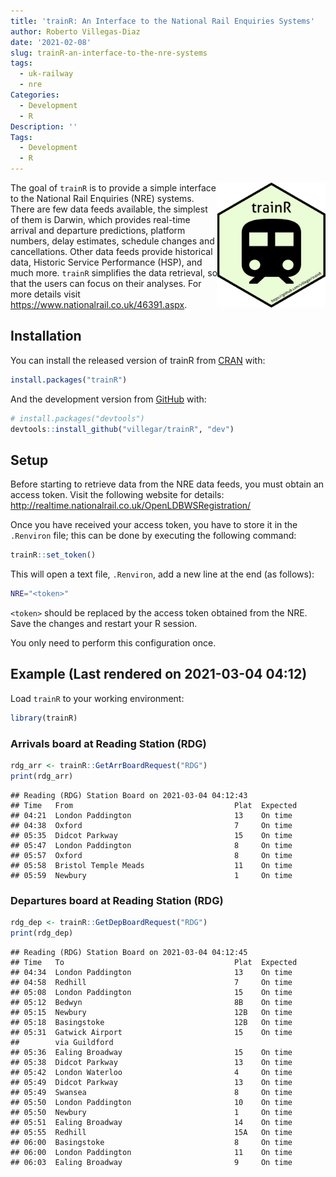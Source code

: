 ```yaml
---
title: 'trainR: An Interface to the National Rail Enquiries Systems'
author: Roberto Villegas-Diaz
date: '2021-02-08'
slug: trainR-an-interface-to-the-nre-systems
tags:
  - uk-railway
  - nre
Categories:
  - Development
  - R
Description: ''
Tags:
  - Development
  - R
---
```


<img src="https://raw.githubusercontent.com/villegar/trainR/main/inst/images/logo.png" alt="logo" align="right" height=200px/>

The goal of `trainR` is to provide a simple interface to the 
National Rail Enquiries (NRE) systems. There are few data feeds 
available, the simplest of them is Darwin, which provides real-time 
arrival and departure predictions, platform numbers, delay estimates, 
schedule changes and cancellations. Other data feeds provide historical 
data, Historic Service Performance (HSP), and much more. `trainR` 
simplifies the data retrieval, so that the users can focus on their 
analyses. For more details visit 
https://www.nationalrail.co.uk/46391.aspx.

## Installation

You can install the released version of trainR from [CRAN](https://CRAN.R-project.org) with:

``` r
install.packages("trainR")
```

And the development version from [GitHub](https://github.com/) with:

``` r
# install.packages("devtools")
devtools::install_github("villegar/trainR", "dev")
```

## Setup
Before starting to retrieve data from the NRE data feeds, you must obtain an access token. 
Visit the following website for details: http://realtime.nationalrail.co.uk/OpenLDBWSRegistration/

Once you have received your access token, you have to store it in the `.Renviron` file; this can be 
done by executing the following command:


```r
trainR::set_token()
```

This will open a text file, `.Renviron`, add a new line at the end (as follows):

```bash
NRE="<token>"
```

`<token>` should be replaced by the access token obtained from the NRE. Save the changes and restart 
your R session.

You only need to perform this configuration once.

## Example (Last rendered on 2021-03-04 04:12)

Load `trainR` to your working environment:

```r
library(trainR)
```

### Arrivals board at Reading Station (RDG)


```r
rdg_arr <- trainR::GetArrBoardRequest("RDG")
print(rdg_arr)
```

```
## Reading (RDG) Station Board on 2021-03-04 04:12:43
## Time   From                                    Plat  Expected
## 04:21  London Paddington                       13    On time
## 04:38  Oxford                                  7     On time
## 05:35  Didcot Parkway                          15    On time
## 05:47  London Paddington                       8     On time
## 05:57  Oxford                                  8     On time
## 05:58  Bristol Temple Meads                    11    On time
## 05:59  Newbury                                 1     On time
```

### Departures board at Reading Station (RDG)


```r
rdg_dep <- trainR::GetDepBoardRequest("RDG")
print(rdg_dep)
```

```
## Reading (RDG) Station Board on 2021-03-04 04:12:45
## Time   To                                      Plat  Expected
## 04:34  London Paddington                       13    On time
## 04:58  Redhill                                 7     On time
## 05:08  London Paddington                       15    On time
## 05:12  Bedwyn                                  8B    On time
## 05:15  Newbury                                 12B   On time
## 05:18  Basingstoke                             12B   On time
## 05:31  Gatwick Airport                         15    On time
##        via Guildford                           
## 05:36  Ealing Broadway                         15    On time
## 05:38  Didcot Parkway                          13    On time
## 05:42  London Waterloo                         4     On time
## 05:49  Didcot Parkway                          13    On time
## 05:49  Swansea                                 8     On time
## 05:50  London Paddington                       10    On time
## 05:50  Newbury                                 1     On time
## 05:51  Ealing Broadway                         14    On time
## 05:55  Redhill                                 15A   On time
## 06:00  Basingstoke                             8     On time
## 06:00  London Paddington                       11    On time
## 06:03  Ealing Broadway                         9     On time
```
